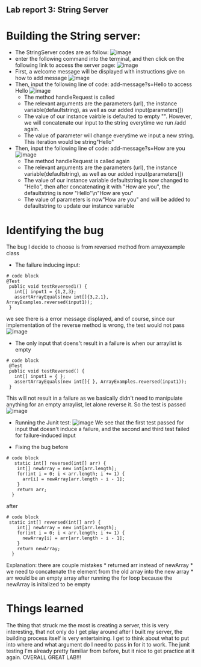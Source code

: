 ## Lab report 3: String Server

# Building the String server:

* The StringServer codes are as follow:
 ![image](https://user-images.githubusercontent.com/103611867/215676264-34fec104-b946-4eff-a112-e6e13b317751.png)
* enter the following command into the terminal, and then click on the following link to access the server page:
 ![image](https://user-images.githubusercontent.com/103611867/215676543-d837acf3-bfc1-44de-8c0a-f607e4048a69.png)
* First, a welcome message will be displayed with instructions give on how to add message
  ![image](https://user-images.githubusercontent.com/103611867/215676680-0fc6a710-b3ed-44e4-ad89-f19dd8934733.png)
* Then, input the following line of code: add-message?s=Hello to access Hello
  ![image](https://user-images.githubusercontent.com/103611867/215677118-9bc37e1e-dfdd-4d99-a8a9-9bd48c4be9b9.png)
  * The method handleRequest is called
  * The relevant arguments are the parameters (url), the instance variable(defaultstring), as well as our added input(parameters[])
  * The value of our instance vairble is defaulted to empty "". However, we will concatenate our input to the string everytime we run /add again.
  * The value of parameter will change everytime we input a new string. This iteration would be string"Hello"
* Then, input the following line of code: add-message?s=How are you
  ![image](https://user-images.githubusercontent.com/103611867/215678678-a6b8de07-044c-4444-9b9f-f9b5bbbc4686.png)
  * The method handleRequest is called again
  * The relevant arguments are the parameters (url), the instance variable(defaultstring), as well as our added input(parameters[])
  * The value of our instance variable defaultstring is now changed to "Hello", then after concatenating it with "How are you", the defaultstring is now "Hello"\n"How are you"
  * The value of parameters is now"How are you" and will be added to defaultstring to update our instance variable

# Identifying the bug

The bug I decide to choose is from reversed method from arrayexample class
* The failure inducing input:
 ```
# code block
@Test
  public void testReversed1() {
    int[] input1 = {1,2,3};
    assertArrayEquals(new int[]{3,2,1}, ArrayExamples.reversed(input1));
  }
   ```
we see there is a error message displayed, and of course, since our implementation of the reverse method is wrong, the test would not pass
    ![image](https://user-images.githubusercontent.com/103611867/215684242-5fe4680d-76cc-4b67-8d3a-aaf964e4b319.png)

* The only input that doens't result in a failure is when our arraylist is empty

 ```
# code block
  @Test
  public void testReversed() {
    int[] input1 = { };
    assertArrayEquals(new int[]{ }, ArrayExamples.reversed(input1));
  }
 ```
This will not result in a failure as we basically didn't need to manipulate anything for an empty arraylist, let alone reverse it. So the test is passed
    ![image](https://user-images.githubusercontent.com/103611867/215684790-18cd4730-721e-464d-a6de-b649d2ef2724.png)

* Running the Junit test:
   ![image](https://user-images.githubusercontent.com/103611867/215685142-c7c299f0-2bb6-462b-b10c-f713ed3e0c9b.png)
    We see that the first test passed for input that doesn't induce a failure, and the second and third test failed for failure-induced input
    
* Fixing the bug
before  

```
# code block
   static int[] reversed(int[] arr) {
    int[] newArray = new int[arr.length];
    for(int i = 0; i < arr.length; i += 1) {
      arr[i] = newArray[arr.length - i - 1];
    }
    return arr;
  }
```
 
 
after
```
# code block
 static int[] reversed(int[] arr) {
    int[] newArray = new int[arr.length];
    for(int i = 0; i < arr.length; i += 1) {
      newArray[i] = arr[arr.length - i - 1];
    }
    return newArray;
  }
```
Explanation: there are couple mistakes
    * returned arr instead of newArray
    * we need to concatenate the element from the old array into the new array
    * arr would be an empty array after running the for loop because the newArray is initalized to be empty
 
 # Things learned
 
The thing that struck me the most is creating a server, this is very interesting, that not only do I get play around after I built my server, the building process itself is very entertaining. I get to think about what to put into where and what argument do I need to pass in for it to work. The junit testing I'm already pretty familiar from before, but it nice to get practice at it again. OVERALL GREAT LAB!!!
    
